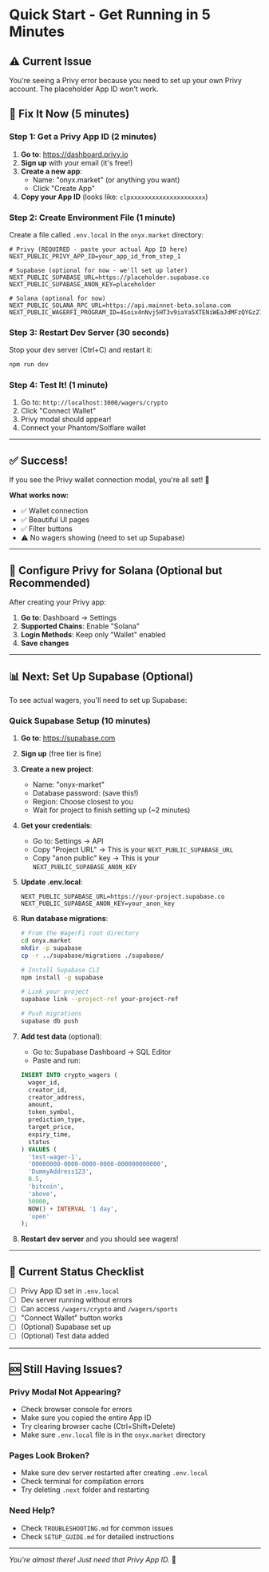 # Quick Start - Get Running in 5 Minutes

## ⚠️ Current Issue

You're seeing a Privy error because you need to set up your own Privy account. The placeholder App ID won't work.

## 🚀 Fix It Now (5 minutes)

### Step 1: Get a Privy App ID (2 minutes)

1. **Go to**: https://dashboard.privy.io
2. **Sign up** with your email (it's free!)
3. **Create a new app**:
   - Name: "onyx.market" (or anything you want)
   - Click "Create App"
4. **Copy your App ID** (looks like: `clpxxxxxxxxxxxxxxxxxxxxx`)

### Step 2: Create Environment File (1 minute)

Create a file called `.env.local` in the `onyx.market` directory:

```env
# Privy (REQUIRED - paste your actual App ID here)
NEXT_PUBLIC_PRIVY_APP_ID=your_app_id_from_step_1

# Supabase (optional for now - we'll set up later)
NEXT_PUBLIC_SUPABASE_URL=https://placeholder.supabase.co
NEXT_PUBLIC_SUPABASE_ANON_KEY=placeholder

# Solana (optional for now)
NEXT_PUBLIC_SOLANA_RPC_URL=https://api.mainnet-beta.solana.com
NEXT_PUBLIC_WAGERFI_PROGRAM_ID=4Soix4nNvj5HT3v9iaYa5XTENiWEaJdMFzQYGz279di9
```

### Step 3: Restart Dev Server (30 seconds)

Stop your dev server (Ctrl+C) and restart it:

```bash
npm run dev
```

### Step 4: Test It! (1 minute)

1. Go to: `http://localhost:3000/wagers/crypto`
2. Click "Connect Wallet"
3. Privy modal should appear!
4. Connect your Phantom/Solflare wallet

---

## ✅ Success!

If you see the Privy wallet connection modal, you're all set! 🎉

**What works now:**
- ✅ Wallet connection
- ✅ Beautiful UI pages
- ✅ Filter buttons
- ⚠️ No wagers showing (need to set up Supabase)

---

## 🔧 Configure Privy for Solana (Optional but Recommended)

After creating your Privy app:

1. **Go to**: Dashboard → Settings
2. **Supported Chains**: Enable "Solana"
3. **Login Methods**: Keep only "Wallet" enabled
4. **Save changes**

---

## 📊 Next: Set Up Supabase (Optional)

To see actual wagers, you'll need to set up Supabase:

### Quick Supabase Setup (10 minutes)

1. **Go to**: https://supabase.com
2. **Sign up** (free tier is fine)
3. **Create a new project**:
   - Name: "onyx-market"
   - Database password: (save this!)
   - Region: Choose closest to you
   - Wait for project to finish setting up (~2 minutes)

4. **Get your credentials**:
   - Go to: Settings → API
   - Copy "Project URL" → This is your `NEXT_PUBLIC_SUPABASE_URL`
   - Copy "anon public" key → This is your `NEXT_PUBLIC_SUPABASE_ANON_KEY`

5. **Update .env.local**:
   ```env
   NEXT_PUBLIC_SUPABASE_URL=https://your-project.supabase.co
   NEXT_PUBLIC_SUPABASE_ANON_KEY=your_anon_key
   ```

6. **Run database migrations**:
   ```bash
   # From the WagerFi root directory
   cd onyx.market
   mkdir -p supabase
   cp -r ../supabase/migrations ./supabase/
   
   # Install Supabase CLI
   npm install -g supabase
   
   # Link your project
   supabase link --project-ref your-project-ref
   
   # Push migrations
   supabase db push
   ```

7. **Add test data** (optional):
   - Go to: Supabase Dashboard → SQL Editor
   - Paste and run:
   ```sql
   INSERT INTO crypto_wagers (
     wager_id,
     creator_id,
     creator_address,
     amount,
     token_symbol,
     prediction_type,
     target_price,
     expiry_time,
     status
   ) VALUES (
     'test-wager-1',
     '00000000-0000-0000-0000-000000000000',
     'DummyAddress123',
     0.5,
     'bitcoin',
     'above',
     50000,
     NOW() + INTERVAL '1 day',
     'open'
   );
   ```

8. **Restart dev server** and you should see wagers!

---

## 🎯 Current Status Checklist

- [ ] Privy App ID set in `.env.local`
- [ ] Dev server running without errors
- [ ] Can access `/wagers/crypto` and `/wagers/sports`
- [ ] "Connect Wallet" button works
- [ ] (Optional) Supabase set up
- [ ] (Optional) Test data added

---

## 🆘 Still Having Issues?

### Privy Modal Not Appearing?
- Check browser console for errors
- Make sure you copied the entire App ID
- Try clearing browser cache (Ctrl+Shift+Delete)
- Make sure `.env.local` file is in the `onyx.market` directory

### Pages Look Broken?
- Make sure dev server restarted after creating `.env.local`
- Check terminal for compilation errors
- Try deleting `.next` folder and restarting

### Need Help?
- Check `TROUBLESHOOTING.md` for common issues
- Check `SETUP_GUIDE.md` for detailed instructions

---

*You're almost there! Just need that Privy App ID.* 🚀

